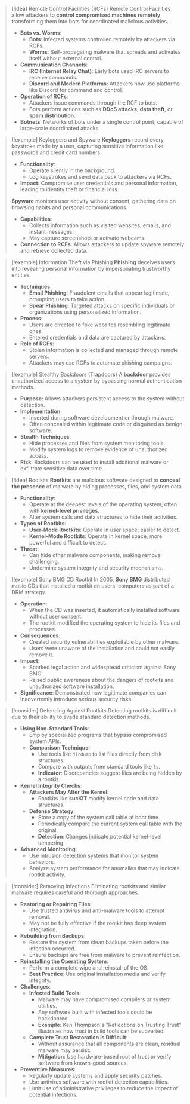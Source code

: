 > [!idea] Remote Control Facilities (RCFs)
> Remote Control Facilities allow attackers to **control compromised machines remotely**, transforming them into bots for coordinated malicious activities.
> - **Bots vs. Worms**:
>   - **Bots**: Infected systems controlled remotely by attackers via RCFs.
>   - **Worms**: Self-propagating malware that spreads and activates itself without external control.
> - **Communication Channels**:
>   - **IRC (Internet Relay Chat)**: Early bots used IRC servers to receive commands.
>   - **Discord and Modern Platforms**: Attackers now use platforms like Discord for command and control.
> - **Operation of RCFs**:
>   - Attackers issue commands through the RCF to bots.
>   - Bots perform actions such as **DDoS attacks**, **data theft**, or **spam distribution**.
> - **Botnets**: Networks of bots under a single control point, capable of large-scale coordinated attacks.

> [!example] Keyloggers and Spyware
> **Keyloggers** record every keystroke made by a user, capturing sensitive information like passwords and credit card numbers.
> - **Functionality**:
>   - Operate silently in the background.
>   - Log keystrokes and send data back to attackers via RCFs.
> - **Impact**: Compromise user credentials and personal information, leading to identity theft or financial loss.
>
> **Spyware** monitors user activity without consent, gathering data on browsing habits and personal communications.
> - **Capabilities**:
>   - Collects information such as visited websites, emails, and instant messages.
>   - May capture screenshots or activate webcams.
> - **Connection to RCFs**: Allows attackers to update spyware remotely and retrieve collected data.

> [!example] Information Theft via Phishing
> **Phishing** deceives users into revealing personal information by impersonating trustworthy entities.
> - **Techniques**:
>   - **Email Phishing**: Fraudulent emails that appear legitimate, prompting users to take action.
>   - **Spear Phishing**: Targeted attacks on specific individuals or organizations using personalized information.
> - **Process**:
>   - Users are directed to fake websites resembling legitimate ones.
>   - Entered credentials and data are captured by attackers.
> - **Role of RCFs**:
>   - Stolen information is collected and managed through remote servers.
>   - Attackers may use RCFs to automate phishing campaigns.

> [!example] Stealthy Backdoors (Trapdoors)
> A **backdoor** provides unauthorized access to a system by bypassing normal authentication methods.
> - **Purpose**: Allows attackers persistent access to the system without detection.
> - **Implementation**:
>   - Inserted during software development or through malware.
>   - Often concealed within legitimate code or disguised as benign software.
> - **Stealth Techniques**:
>   - Hide processes and files from system monitoring tools.
>   - Modify system logs to remove evidence of unauthorized access.
> - **Risk**: Backdoors can be used to install additional malware or exfiltrate sensitive data over time.

> [!idea] Rootkits
> **Rootkits** are malicious software designed to **conceal the presence** of malware by hiding processes, files, and system data.
> - **Functionality**:
>   - Operate at the deepest levels of the operating system, often with **kernel-level privileges**.
>   - Alter system calls and data structures to hide their activities.
> - **Types of Rootkits**:
>   - **User-Mode Rootkits**: Operate in user space; easier to detect.
>   - **Kernel-Mode Rootkits**: Operate in kernel space; more powerful and difficult to detect.
> - **Threat**:
>   - Can hide other malware components, making removal challenging.
>   - Undermine system integrity and security mechanisms.

> [!example] Sony BMG CD Rootkit
> In 2005, **Sony BMG** distributed music CDs that installed a rootkit on users' computers as part of a DRM strategy.
> - **Operation**:
>   - When the CD was inserted, it automatically installed software without user consent.
>   - The rootkit modified the operating system to hide its files and processes.
> - **Consequences**:
>   - Created security vulnerabilities exploitable by other malware.
>   - Users were unaware of the installation and could not easily remove it.
> - **Impact**:
>   - Sparked legal action and widespread criticism against Sony BMG.
>   - Raised public awareness about the dangers of rootkits and unauthorized software installation.
> - **Significance**: Demonstrated how legitimate companies can inadvertently introduce serious security risks.

> [!consider] Defending Against Rootkits
> Detecting rootkits is difficult due to their ability to evade standard detection methods.
> - **Using Non-Standard Tools**:
>   - Employ specialized programs that bypass compromised system APIs.
>   - **Comparison Technique**:
>     - Use tools like `dirdump` to list files directly from disk structures.
>     - Compare with outputs from standard tools like `ls`.
>     - **Indicator**: Discrepancies suggest files are being hidden by a rootkit.
> - **Kernel Integrity Checks**:
>   - **Attackers May Alter the Kernel**:
>     - Rootkits like **sucKIT** modify kernel code and data structures.
>   - **Defense Strategy**:
>     - Store a copy of the system call table at boot time.
>     - Periodically compare the current system call table with the original.
>     - **Detection**: Changes indicate potential kernel-level tampering.
> - **Advanced Monitoring**:
>   - Use intrusion detection systems that monitor system behaviors.
>   - Analyze system performance for anomalies that may indicate rootkit activity.

> [!consider] Removing Infections
> Eliminating rootkits and similar malware requires careful and thorough approaches.
> - **Restoring or Repairing Files**:
>   - Use trusted antivirus and anti-malware tools to attempt removal.
>   - May not be fully effective if the rootkit has deep system integration.
> - **Rebuilding from Backups**:
>   - Restore the system from clean backups taken before the infection occurred.
>   - Ensure backups are free from malware to prevent reinfection.
> - **Reinstalling the Operating System**:
>   - Perform a complete wipe and reinstall of the OS.
>   - **Best Practice**: Use original installation media and verify integrity.
> - **Challenges**:
>   - **Infected Build Tools**:
>     - Malware may have compromised compilers or system utilities.
>     - Any software built with infected tools could be backdoored.
>     - **Example**: Ken Thompson's "Reflections on Trusting Trust" illustrates how trust in build tools can be subverted.
>   - **Complete Trust Restoration Is Difficult**:
>     - Without assurance that all components are clean, residual malware may persist.
>     - **Mitigation**: Use hardware-based root of trust or verify software from known-good sources.
> - **Preventive Measures**:
>   - Regularly update systems and apply security patches.
>   - Use antivirus software with rootkit detection capabilities.
>   - Limit use of administrative privileges to reduce the impact of potential infections.